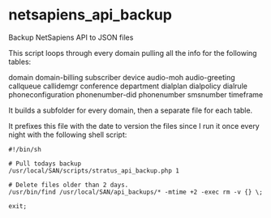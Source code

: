 # netsapiens_api_backup
Backup NetSapiens API to JSON files

This script loops through every domain pulling all the info for the following tables:

  domain
  domain-billing
  subscriber
  device
  audio-moh
  audio-greeting
  callqueue
  callidemgr
  conference
  department
  dialplan
  dialpolicy
  dialrule
  phoneconfiguration
  phonenumber-did
  phonenumber
  smsnumber
  timeframe
  
It builds a subfolder for every domain, then a separate file for each table.
  
It prefixes this file with the date to version the files since I run it once every night with the following shell script:

```
#!/bin/sh

# Pull todays backup
/usr/local/SAN/scripts/stratus_api_backup.php 1

# Delete files older than 2 days.
/usr/bin/find /usr/local/SAN/api_backups/* -mtime +2 -exec rm -v {} \;

exit;
```
